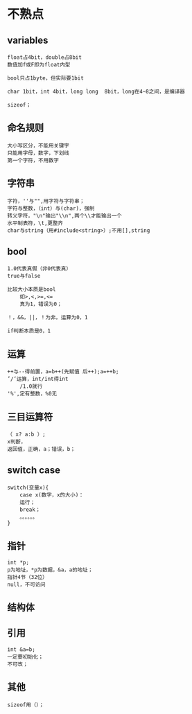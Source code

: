 # 不熟点
## variables
    float占4bit，double占8bit
    数值加f或F即为float内型

    bool只占1byte，但实际要1bit

    char 1bit，int 4bit，long long  8bit，long在4~8之间，是编译器

    sizeof；
## 命名规则
    大小写区分，不能用关键字
    只能用字母，数字，下划线
    第一个字符，不用数字
## 字符串
    字符，''与"",用字符与字符串；
    字符与整数，（int）与(char)，强制
    转义字符，"\n"输出"\\n",两个\\才能输出一个
    水平制表符，\t,更整齐
    char与string（用#include<string>）;不用[],string

## bool
    1.0代表真假（非0代表真）
    true与false

    比较大小本质是bool
        如>,<,>=,<=
        真为1，错误为0；
    
    ！，&&，||，！为非。运算为0，1

    if判断本质是0，1
## 运算
    ++与--得前置，a=b++(先赋值 后++);a=++b;
    ’/‘运算，int/int得int
        /1.0就行
    '%',定有整数，%0无
## 三目运算符
    （ x? a:b ）;
    x判断，
    返回值，正确，a；错误，b；
## switch case
    switch(变量x){
        case x(数字，x的大小)：
        运行；
        break；
        。。。。。。
    }
## 指针
    int *p;
    p为地址，*p为数据，&a，a的地址；
    指针4节（32位）
    null，不可访问
## 结构体
    
## 引用
    int &a=b;
    一定要初始化；
    不可改；
## 其他
    sizeof用（）；
   
    